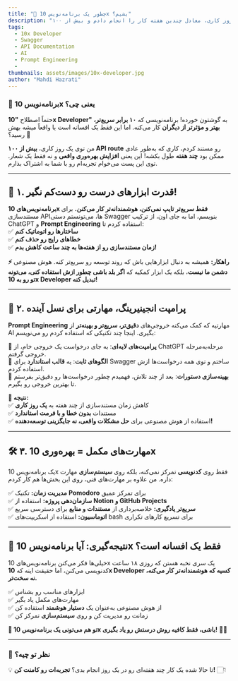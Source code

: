 ```yaml
---
title: "🚀 چطور یک برنامه‌نویس 10x بشیم؟"
description: "چطور در یک روز کاری، معادل چندین هفته کار را انجام دادم و بیش از ۱۰۰ API route را مستند کردم؟ راز افزایش بهره‌وری و تبدیل شدن به یک برنامه‌نویس 10x را در این مقاله بخوانید!"
tags: 
  - 10x Developer
  - Swagger
  - API Documentation
  - AI
  - Prompt Engineering
  - 
thumbnails: assets/images/10x-developer.jpg
author: "Mahdi Hazrati"
---
```

### **🤔 برنامه‌نویس 10x یعنی چی؟**  
حتماً اصطلاح **"10x Developer"** به گوشتون خورده! برنامه‌نویسی که **۱۰ برابر سریع‌تر، بهتر و مؤثرتر از دیگران** کار می‌کنه. اما این فقط یک افسانه است یا واقعاً میشه بهش رسید؟ 🤨

من توی یک روز کاری، **بیش از ۱۰۰ API route** رو مستند کردم، کاری که به‌طور عادی ممکن بود **چند هفته** طول بکشه! این یعنی **افزایش بهره‌وری واقعی** و نه فقط یک شعار. توی این پست می‌خوام تجربه‌ام رو با شما به اشتراک بذارم.  

---

## **🎯 ۱. قدرت ابزارهای درست رو دست‌کم نگیر!**  
**برنامه‌نویس‌های 10x فقط سریع‌تر تایپ نمی‌کنن، هوشمندانه‌تر کار می‌کنن.** برای مستندسازی APIها، می‌تونستم دستی Swagger بنویسم، اما به جای اون، از ترکیب ChatGPT و **Prompt Engineering** استفاده کردم تا:  
✅ **ساختارها رو اتوماتیک کنم**  
✅ **خطاهای رایج رو حذف کنم**  
✅ **زمان مستندسازی رو از هفته‌ها به چند ساعت کاهش بدم!**  

**⚡ راهکار:** همیشه به دنبال ابزارهایی باش که روند توسعه رو سریع‌تر کنه. هوش مصنوعی **دشمن ما نیست**، بلکه یک ابزار کمکیه که **اگر بلد باشی چطور ازش استفاده کنی، می‌تونه تو رو به 10x Developer تبدیل کنه!**  

---

## **🧠 ۲. پرامپت انجینیرینگ، مهارتی برای نسل آینده**  
**Prompt Engineering** مهارتیه که کمک می‌کنه خروجی‌های **دقیق‌تر، سریع‌تر و بهینه‌تر** از AI بگیری. اینجا چند تکنیکی که استفاده کردم رو می‌نویسم:  

🔹 **پرامپت‌های لایه‌ای**: به جای درخواست یک خروجی خام، از ChatGPT مرحله‌به‌مرحله خروجی گرفتم.  
🔹 **الگوهای ثابت**: یه **قالب استاندارد** برای Swagger ساختم و توی همه درخواست‌ها ازش استفاده کردم.  
🔹 **بهینه‌سازی دستورات**: بعد از چند تلاش، فهمیدم چطور درخواست‌ها رو دقیق‌تر بفرستم تا بهترین خروجی رو بگیرم.  

**🎯 نتیجه:**  
✅ کاهش زمان مستندسازی از چند هفته به **یک روز کاری**  
✅ مستندات **بدون خطا و با فرمت استاندارد**  
✅ استفاده از هوش مصنوعی برای **حل مشکلات واقعی، نه جایگزینی توسعه‌دهنده!**  

---

## **🛠 ۳. مهارت‌های مکمل = بهره‌وری 10x**  
یک برنامه‌نویس 10x فقط روی **کدنویسی** تمرکز نمی‌کنه، بلکه روی **سیستم‌سازی** مهارت داره. من علاوه بر مهارت‌های فنی، روی این بخش‌ها هم کار کردم:  

✅ **مدیریت زمان:** تکنیک **Pomodoro** برای تمرکز عمیق  
✅ **سازمان‌دهی پروژه:** استفاده از **Notion و GitHub Projects**  
✅ **سریع‌تر یادگیری:** خلاصه‌برداری از **مستندات و منابع** برای دسترسی سریع  
✅ **اتوماسیون:** استفاده از اسکریپت‌های bash برای تسریع کارهای تکراری  

---

## **📌 نتیجه‌گیری: آیا برنامه‌نویس 10x فقط یک افسانه است؟**  
خیلی‌ها فکر می‌کنن برنامه‌نویس‌های 10x یک سری نخبه هستن که روزی ۱۸ ساعت کدنویسی می‌کنن، اما حقیقت اینه که **10x Developer کسیه که هوشمندانه‌تر کار می‌کنه، نه سخت‌تر.**  

✅ ابزارهای مناسب رو بشناس  
✅ مهارت‌های مکمل یاد بگیر  
✅ از هوش مصنوعی به‌عنوان یک **دستیار هوشمند** استفاده کن  
✅ زمانت رو مدیریت کن و روی **سیستم‌سازی** تمرکز کن  

**🎯 تو هم می‌تونی یک برنامه‌نویس 10x باشی، فقط کافیه روش درستش رو یاد بگیری!** 🚀🔥  

---

### **💬 نظر تو چیه؟**  
💡 تا حالا شده یک کار چند هفته‌ای رو در یک روز انجام بدی؟ **تجربه‌ات رو کامنت کن!** 👇🏻
